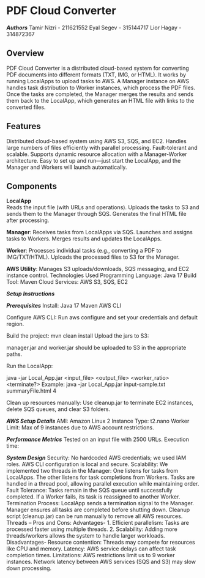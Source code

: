 # **PDF Cloud Converter**

***Authors***
Tamir Nizri - 211621552
Eyal Segev - 315144717
Lior Hagay - 314872367

## **Overview**  
PDF Cloud Converter is a distributed cloud-based system for converting PDF documents into different formats (TXT, IMG, or HTML). It works by running LocalApps to upload tasks to AWS. A Manager instance on AWS handles task distribution to Worker instances, which process the PDF files. Once the tasks are completed, the Manager merges the results and sends them back to the LocalApp, which generates an HTML file with links to the converted files.

## **Features**  
Distributed cloud-based system using AWS S3, SQS, and EC2.
Handles large numbers of files efficiently with parallel processing.
Fault-tolerant and scalable.
Supports dynamic resource allocation with a Manager-Worker architecture.
Easy to set up and run—just start the LocalApp, and the Manager and Workers will launch automatically.

## **Components**  

**LocalApp**  
   Reads the input file (with URLs and operations).
   Uploads the tasks to S3 and sends them to the Manager through SQS.
   Generates the final HTML file after processing.

**Manager**:
   Receives tasks from LocalApps via SQS.
   Launches and assigns tasks to Workers.
   Merges results and updates the LocalApps.

**Worker**:
   Processes individual tasks (e.g., converting a PDF to IMG/TXT/HTML).
   Uploads the processed files to S3 for the Manager.

**AWS Utility**:
   Manages S3 uploads/downloads, SQS messaging, and EC2 instance control.
   Technologies Used
   Programming Language: Java 17
   Build Tool: Maven
   Cloud Services: AWS S3, SQS, EC2
   

***Setup Instructions***

***Prerequisites***
Install:
   Java 17
   Maven
   AWS CLI

Configure AWS CLI:
   Run aws configure and set your credentials and default region.
   
   Build the project:
         mvn clean install
         Upload the jars to S3:

   manager.jar and worker.jar should be uploaded to S3 in the appropriate paths.
   
Run the LocalApp:

java -jar Local_App.jar <input_file> <output_file> <worker_ratio> <terminate?>
Example: java -jar Local_App.jar input-sample.txt summaryFile.html 4

Clean up resources manually:
   Use cleanup.jar to terminate EC2 instances, delete SQS queues, and clear S3 folders.

***AWS Setup Details***
AMI: Amazon Linux 2
Instance Type: t2.nano
Worker Limit: Max of 9 instances due to AWS account restrictions.

***Performance Metrics***
Tested on an input file with 2500 URLs.
Execution time: 

***System Design***
Security:
   No hardcoded AWS credentials; we used IAM roles.
   AWS CLI configuration is local and secure.
Scalability:
   We implemented two threads in the Manager:
   One listens for tasks from LocalApps.
   The other listens for task completions from Workers.
   Tasks are handled in a thread pool, allowing parallel execution while maintaining order.
Fault Tolerance:
   Tasks remain in the SQS queue until successfully completed.
   If a Worker fails, its task is reassigned to another Worker.
Termination Process:
   LocalApp sends a termination signal to the Manager.
   Manager ensures all tasks are completed before shutting down.
   Cleanup script (cleanup.jar) can be run manually to remove all AWS resources.
Threads – Pros and Cons:
   Advantages-
      1. Efficient parallelism: Tasks are processed faster using multiple threads.
      2. Scalability: Adding more threads/workers allows the system to handle larger workloads.
   Disadvantages- 
      Resource contention: Threads may compete for resources like CPU and memory.
      Latency: AWS service delays can affect task completion times.
Limitations:
   AWS restrictions limit us to 9 worker instances.
   Network latency between AWS services (SQS and S3) may slow down processing.

